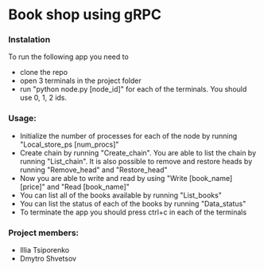 # Book shop using gRPC

### Instalation

To run the following app you need to
  * clone the repo
  * open 3 terminals in the project folder
  * run "python node.py [node_id]" for each of the terminals. You should use 0, 1, 2 ids.


### Usage:
  * Initialize the number of processes for each of the node by running "Local_store_ps [num_procs]"
  * Create chain by running "Create_chain". You are able to list the chain by running "List_chain".
  It is also possible to remove and restore heads by running "Remove_head" and "Restore_head"
  * Now you are able to write and read by using "Write [book_name] [price]" and "Read [book_name]"
  * You can list all of the books available by running "List_books"
  * You can list the status of each of the books by running "Data_status"
  * To terminate the app you should press ctrl+c in each of the terminals
  
  
  
### Project members:
  * Illia Tsiporenko
  * Dmytro Shvetsov 
  
